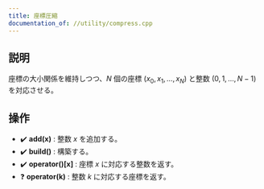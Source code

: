 ```yaml
---
title: 座標圧縮
documentation_of: //utility/compress.cpp
---
```


## 説明
座標の大小関係を維持しつつ、$N$ 個の座標 $(x_0, x_1, \dots, x_N)$ と整数 $(0, 1, \dots, N-1)$ を対応させる。

## 操作
- :heavy_check_mark: **add(x)** : 整数 $x$ を追加する。
- :heavy_check_mark: **build()** : 構築する。
- :heavy_check_mark: **operator\(\)\[x\]** : 座標 $x$ に対応する整数を返す。
- :question: **operator(k)** : 整数 $k$ に対応する座標を返す。
